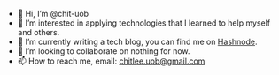 - 👋 Hi, I’m @chit-uob
- 👀 I’m interested in applying technologies that I learned to help myself and others.
- 🌱 I’m currently writing a tech blog, you can find me on [Hashnode](https://chit.hashnode.dev/).
- 💞️ I’m looking to collaborate on nothing for now.
- 📫 How to reach me, email: chitlee.uob@gmail.com

<!---
chit-uob/chit-uob is a ✨ special ✨ repository because its `README.md` (this file) appears on your GitHub profile.
You can click the Preview link to take a look at your changes.
--->
